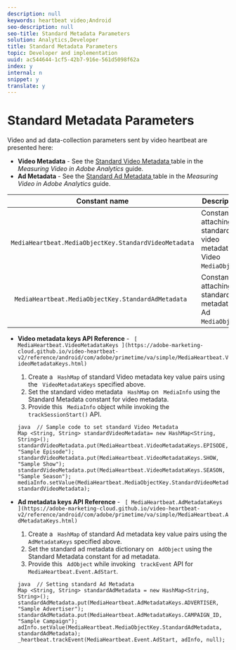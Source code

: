 ```yaml
---
description: null
keywords: heartbeat video;Android
seo-description: null
seo-title: Standard Metadata Parameters
solution: Analytics,Developer
title: Standard Metadata Parameters
topic: Developer and implementation
uuid: ac544644-1cf5-42b7-916e-561d5098f62a
index: y
internal: n
snippet: y
translate: y
---
```


# Standard Metadata Parameters

Video and ad data-collection parameters sent by video heartbeat are presented here: 


* **Video Metadata** - See the [ Standard Video Metadata ](https://marketing.adobe.com/resources/help/en_US/sc/appmeasurement/hbvideo/r_vhl_video-params.html) table in the *Measuring Video in Adobe Analytics* guide.
* **Ad Metadata** - See the [ Standard Ad Metadata ](https://marketing.adobe.com/resources/help/en_US/sc/appmeasurement/hbvideo/r_vhl_ad-params2.html) table in the *Measuring Video in Adobe Analytics* guide.




|  Constant name  | Description  |
|---|---|
|  ` MediaHeartbeat.MediaObjectKey.StandardVideoMetadata`  | Constant for attaching standard video metadata on Video ` MediaObject`.  |
|  ` MediaHeartbeat.MediaObjectKey.StandardAdMetadata`  | Constant for attaching standard ad metadata on Ad ` MediaObject`.  |


* **Video metadata keys API Reference** - ` [ MediaHeartbeat.VideoMetadataKeys ](https://adobe-marketing-cloud.github.io/video-heartbeat-v2/reference/android/com/adobe/primetime/va/simple/MediaHeartbeat.VideoMetadataKeys.html)`
    1. Create a ` HashMap` of standard Video metadata key value pairs using the ` VideoMetadataKeys` specified above.
    1. Set the standard video metadata ` HashMap` on ` MediaInfo` using the Standard Metadata constant for video metadata.
    1. Provide this ` MediaInfo` object while invoking the ` trackSessionStart()` API.


  ```
  java  // Sample code to set standard Video Metadata 
  Map <String, String> standardVideoMetadata= new HashMap<String, String>(); 
  standardVideoMetadata.put(MediaHeartbeat.VideoMetadataKeys.EPISODE, "Sample Episode"); 
  standardVideoMetadata.put(MediaHeartbeat.VideoMetadataKeys.SHOW, "Sample Show"); 
  standardVideoMetadata.put(MediaHeartbeat.VideoMetadataKeys.SEASON, "Sample Season"); 
  mediaInfo.setValue(MediaHeartbeat.MediaObjectKey.StandardVideoMetadata, standardVideoMetadata); 
  
  ```

* **Ad metadata keys API Reference** - ` [ MediaHeartbeat.AdMetadataKeys ](https://adobe-marketing-cloud.github.io/video-heartbeat-v2/reference/android/com/adobe/primetime/va/simple/MediaHeartbeat.AdMetadataKeys.html)`
    1. Create a ` HashMap` of standard Ad metadata key value pairs using the ` AdMetadataKeys` specified above.
    1. Set the standard ad metadata dictionary on ` AdObject` using the Standard Metadata constant for ad metadata.
    1. Provide this ` AdObject` while invoking ` trackEvent` API for ` MediaHeartbeat.Event.AdStart`.

  ```
  java  // Setting standard Ad Metadata 
  Map <String, String> standardAdMetadata = new HashMap<String, String>(); 
  standardAdMetadata.put(MediaHeartbeat.AdMetadataKeys.ADVERTISER, "Sample Advertiser"); 
  standardAdMetadata.put(MediaHeartbeat.AdMetadataKeys.CAMPAIGN_ID, "Sample Campaign"); 
  adInfo.setValue(MediaHeartbeat.MediaObjectKey.StandardAdMetadata, standardAdMetadata);  
  _heartbeat.trackEvent(MediaHeartbeat.Event.AdStart, adInfo, null);
  ```


